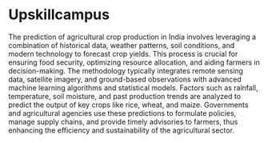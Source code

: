 # Upskillcampus
The prediction of agricultural crop production in India involves leveraging a combination of historical data, weather patterns, soil conditions, and modern technology to forecast crop yields. This process is crucial for ensuring food security, optimizing resource allocation, and aiding farmers in decision-making. The methodology typically integrates remote sensing data, satellite imagery, and ground-based observations with advanced machine learning algorithms and statistical models. Factors such as rainfall, temperature, soil moisture, and past production trends are analyzed to predict the output of key crops like rice, wheat, and maize. Governments and agricultural agencies use these predictions to formulate policies, manage supply chains, and provide timely advisories to farmers, thus enhancing the efficiency and sustainability of the agricultural sector.
